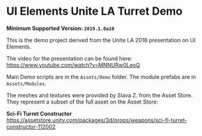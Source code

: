 # UI Elements Unite LA Turret Demo

**Minimum Supported Version: `2019.1.0a10`**

This is the demo project derived from the Unite LA 2018 presentation on UI Elements.

The video for the presentation can be found here:<br/>
https://www.youtube.com/watch?v=MNNURw0LeoQ

Main Demo scripts are in the `Assets/Demo` folder. The module prefabs are in `Assets/Modules`.

The meshes and textures were provided by Slava Z. from the Asset Store. They represent a subset of the full asset on the Asset Store:

**Sci-Fi Turret Constructor**<br/>
https://assetstore.unity.com/packages/3d/props/weapons/sci-fi-turret-constructor-112002
